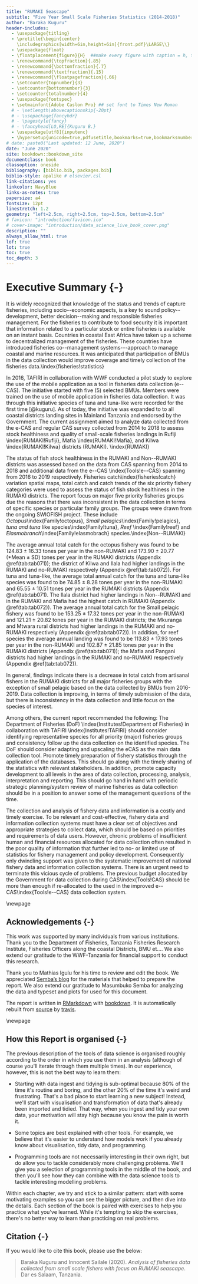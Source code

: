 ```yaml
--- 
title: "RUMAKI Seascape"
subtitle: "Five Year Small Scale Fisheries Statistics (2014-2018)"
author: "Baraka Kuguru"
header-includes:
  - \usepackage{titling}
  - \pretitle{\begin{center}
    \includegraphics[width=6in,height=6in]{front.pdf}\LARGE\\}
  - \usepackage{float}
  - \floatplacement{figure}{H}  ##make every figure with caption = h, this was the fix
  - \renewcommand{\topfraction}{.85}
  - \renewcommand{\bottomfraction}{.7}
  - \renewcommand{\textfraction}{.15}
  - \renewcommand{\floatpagefraction}{.66}
  - \setcounter{topnumber}{3}
  - \setcounter{bottomnumber}{3}
  - \setcounter{totalnumber}{4}
  - \usepackage{fontspec}
  - \setmainfont{Adobe Caslon Pro} ## set font to Times New Roman
  # - \setlength\abovecaptionskip{-20pt}
  # - \usepackage{fancyhdr}
  # - \pagestyle{fancy}
  # - \fancyhead[LO,RE]{Kuguru B.}
  - \usepackage[utf8]{inputenc}
  - \hypersetup{unicode=true,pdfusetitle,bookmarks=true,bookmarksnumbered=true,bookmarksopen=true,bookmarksopenlevel=2,breaklinks=false,backref=false,colorlinks=true,linkcolor=blue}
# date: paste0("Last updated: 12 June, 2020")
date: "June 2020"
site: bookdown::bookdown_site
documentclass: book
classoption: oneside
bibliography: [biblio.bib, packages.bib]
biblio-style: apalike # elsevier.csl
link-citations: yes
linkcolor: NavyBlue
links-as-notes: true
papersize: a4
fontsize: 12pt
linestretch: 1.2
geometry: "left=2.5cm, right=2.5cm, top=2.5cm, bottom=2.5cm"
# favicon: "introduction/favicon.ico"
# cover-image: "introduction/data_science_live_book_cover.png"
description: ""
always_allow_html: true
lof: true
lot: true
toc: true
toc_depth: 3
---
```


# Executive Summary {-}
It is widely recognized that knowledge of the status and trends of capture fisheries, including socio--economic aspects, is a key to sound policy--development, better decision--making and responsible fisheries management. For the fisheries to contribute to food security it is important that information related to a particular stock or entire fisheries is available on an instant basis. Countries in coastal East Africa have taken up a scheme to decentralized management of the fisheries. These countries have introduced fisheries co--management systems---approach to manage coastal and marine resources. It was anticipated that participation of BMUs in the data collection would improve coverage and timely collection of the fisheries data.\index{fisheries!statistics}

In 2016, TAFIRI in collaboration with WWF conducted a pilot study to explore the use of the mobile application as a tool in fisheries data collection (e--CAS). The initiative started with  five (5) selected BMUs. Members were trained on the use of mobile application in fisheries data collection. It was through this initiative species of tuna and tuna-like were recorded for the first time [@kuguru]. As of today, the initiative was expanded to to all coastal districts landing sites in Mainland Tanzania and endorsed by the Government. The current assignment aimed to analyze data collected from the e-CAS and regular CAS survey collected from 2014 to 2018 to assess stock healthiness and quality of small-scale fisheries landings in Rufiji \index{RUMAKI!Rufiji}, Mafia \index{RUMAKI!Mafia}, and Kilwa \index{RUMAKI!Kilwa} districts (RUMAKI). \index{RUMAKI} 

The status of fish stock healthiness in the RUMAKI and Non--RUMAKI districts was assessed based on the data from CAS spanning from 2014 to 2018 and additional data from the e--CAS \index{Tools!e--CAS} spanning from 2016 to 2019 respectively. Fisheries catch\index{fisheries!catch} variation spatial maps, total catch and catch trends  of  the six priority fishery categories were used to assess the status of fish stock healthiness in the RUMAKI districts. The report focus on major five priority fisheries groups due the reasons that there was inconsistent in the data collection in terms of specific species or particular family groups. The groups were drawn from the ongoing SWIOFISH project. These include *Octopus*\index{Family!octopus}, *Small pelagics*\index{Family!pelagics}, *tuna and tuna* like species\index{Family!tuna}, *Reef* \index{Family!reef} and *Elasmobranch*\index{Family!elasmobrach} species.\index{Non--RUMAKI}


The average annual total catch for the octopus fishery was found to be 124.83 $\pm$ 16.33 tones per year in the non-RUMAKI and 173.90 $\pm$ 20.77 (*Mean $\pm$ SD) tones per year in the RUMAKI districts (Appendix \@ref(tab:tab071)); the district of Kilwa and Ilala had higher landings in the RUMAKI and no-RUMAKI respectively (Appendix \@ref(tab:tab072)). For tuna and tuna-like, the average total annual catch for the tuna and tuna-like species was found to be 74.85 $\pm$ 8.28 tones per year in the non-RUMAKI and 65.55 $\pm$ 10.51 tones per year in the RUMAKI districts (Appendix \@ref(tab:tab071). The Ilala district had higher landings in Non--RUMAKI and  in the RUMAKI and Mafia had the highest catch in RUMAKI (Appendix \@ref(tab:tab072)). The average annual total catch for the Small pelagic fishery was found to be 153.25 $\pm$ 17.32 tones per year in the non-RUMAKI and 121.21 $\pm$ 20.82 tones per year in the RUMAKI districts; the Mkuranga and Mtwara rural districts had higher landings in the RUMAKI and no-RUMAKI respectively (Appendix \@ref(tab:tab072)). In addition, for reef species the average annual landing was found to be 113.83 $\pm$ 17.93 tones per year in the non-RUMAKI and 102.87 $\pm$ 21.85 tones per year in the RUMAKI districts (Appendix \@ref(tab:tab071)); the Mafia and Pangani districts had higher landings in the RUMAKI and no-RUMAKI respectively (Appendix \@ref(tab:tab072)). 

<!-- Finally, for elasmobranch, annual average catch was (xx-xx tones per year) in the non-RUMAKI and (xx-xx tones per year) in the RUMAKI districts; the district of xx and xx had higher landings in the RUMAKI and no-RUMAKI respectively.  -->

In general, findings indicate there is a decrease in total catch from artisanal fishers in the RUMAKI districts for all major fisheries groups with the exception of small pelagic based on the data collected by BMUs from 2016-2019. Data collection is improving, in terms of timely submission of the data, but there is inconsistency in the data collection and little focus on the species of interest. 

Among others, the current report recommended the following: The Department of Fisheries (DoF) \index{Institutes!Department of Fisheries} in collaboration with TAFIRI \index{Institutes!TAFIRI} should consider identifying representative species for all priority (major) fisheries groups and consistency follow up the data collection on the identified species. The DoF should consider adapting and upscaling the eCAS as the main data collection tool. Promote timely preparation of fishery statistics through the application of the databases. This should go along with the timely sharing of the statistics with relevant stakeholders.  In addition, promote capacity development to all levels in the area of data collection, processing, analysis, interpretation and reporting. This should go hand in hand with periodic strategic planning/system review of marine fisheries as data collection should be in a position to answer some of the management questions of the time.

The collection and analysis of fishery data and information is a costly and timely exercise. To be relevant and cost-effective, fishery data and information collection systems must have a clear set of objectives and appropriate strategies to collect data, which should be based on priorities and requirements of data users. However, chronic problems of insufficient human and financial resources allocated for data collection often resulted in the poor quality of information that further led to no- or limited use of statistics for fishery management and policy development. Consequently only dwindling support was given to the systematic improvement of national fishery data and information collection systems. There is an urgent need to terminate this vicious cycle of problems. The previous budget allocated by the Government for data collection during CAS\index{Tools!CAS} should be more than enough if re-allocated to the used in the improved e--CAS\index{Tools!e--CAS} data collection system.

\newpage

## Acknowledgements {-}

This work was supported by many individuals from various institutions.  Thank you to the Department of Fisheries, Tanzania Fisheries Research Institute, Fisheries Officers along the coastal Districts, BMU et.... We also extend our gratitude to the WWF-Tanzania for financial support to conduct this research. 

Thank you to Mathias Igulu for his time to review and edit the book. We appreciated [Semba’s blog](https://semba-blog.netlify.app/) for the materials that helped to prepare the report. We also extend our gratitude to Masumbuko Semba for analyzing the data and typeset and plots for used for this document. 

The report is written in [RMarkdown](https://rmarkdown.rstudio.com) with [bookdown](https://bookdown.org). It is automatically rebuilt from [source](https://github.com/hadley/r4ds) by [travis](http://travis-ci.org/).

\newpage

## How this Report is organised {-}

The previous description of the tools of data science is organised roughly according to the order in which you use them in an analysis (although of course you'll iterate through them multiple times). In our experience, however, this is not the best way to learn them:

* Starting with data ingest and tidying is sub-optimal because 80% of the time 
  it's routine and boring, and the other 20% of the time it's weird and
  frustrating. That's a bad place to start learning a new subject! Instead, 
  we'll start with visualisation and transformation of data that's already been
  imported and tidied. That way, when you ingest and tidy your own data, your
  motivation will stay high because you know the pain is worth it.
  
* Some topics are best explained with other tools. For example, we believe that
  it's easier to understand how models work if you already know about 
  visualisation, tidy data, and programming.
  
* Programming tools are not necessarily interesting in their own right, 
  but do allow you to tackle considerably more challenging problems. We'll
  give you a selection of programming tools in the middle of the book, and 
  then you'll see how they can combine with the data science tools to tackle 
  interesting modelling problems.

Within each chapter, we try and stick to a similar pattern: start with some motivating examples so you can see the bigger picture, and then dive into the details. Each section of the book is paired with exercises to help you practice what you've learned. While it's tempting to skip the exercises, there's no better way to learn than practicing on real problems.



## Citation {-}

If you would like to cite this book, please use the below:

> Baraka Kuguru and Innocent Sailale (2020). *Analysis of fisheries data collected from small scale fishers with focus on RUMAKI seascape*. Dar es Salaam, Tanzania. 





